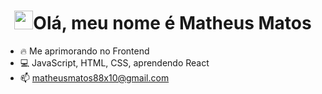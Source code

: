 
<h1 align="center"><img src="https://raw.githubusercontent.com/kaueMarques/kaueMarques/master/hi.gif" height="30px">Olá, meu nome é Matheus Matos </h1>

- 🔥 Me aprimorando no Frontend
- 💻 JavaScript, HTML, CSS, aprendendo React 
- 📫 matheusmatos88x10@gmail.com

<!---
- 👋 I'm a Systems Analysis and Development student, graduating this year. My goal is to become an excellent front end programmer, to the point of being proud of myself!
- 👀 I’m interested in ...
- 🌱 I’m currently learning ...
- 💞️ I’m looking to collaborate on ...
- 📫 How to reach me ...

MatheusMathos/MatheusMathos is a ✨ special ✨ repository because its `README.md` (this file) appears on your GitHub profile.
You can click the Preview link to take a look at your changes.
--->
